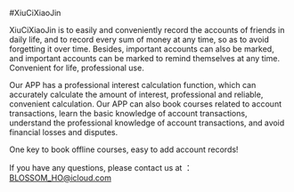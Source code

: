 #XiuCiXiaoJin

XiuCiXiaoJin is to easily and conveniently record the accounts of friends in daily life, and to record every sum of money at any time, so as to avoid forgetting it over time. Besides, important accounts can also be marked, and important accounts can be marked to remind themselves at any time. Convenient for life, professional use.

Our APP has a professional interest calculation function, which can accurately calculate the amount of interest, professional and reliable, convenient calculation. Our APP can also book courses related to account transactions, learn the basic knowledge of account transactions, understand the professional knowledge of account transactions, and avoid financial losses and disputes.

One key to book offline courses, easy to add account records!

If you have any questions, please contact us at ：BLOSSOM_HO@icloud.com
